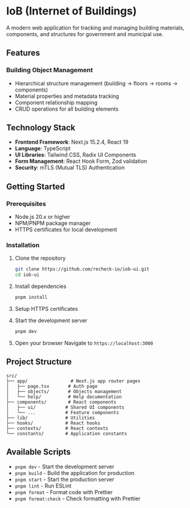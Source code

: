 # IoB (Internet of Buildings)

A modern web application for tracking and managing building materials, components, and structures for government and municipal use.

## Features

### Building Object Management

- Hierarchical structure management (building → floors → rooms → components)
- Material properties and metadata tracking
- Component relationship mapping
- CRUD operations for all building elements

## Technology Stack

- **Frontend Framework**: Next.js 15.2.4, React 19
- **Language**: TypeScript
- **UI Libraries**: Tailwind CSS, Radix UI Components
- **Form Management**: React Hook Form, Zod validation
- **Security**: mTLS (Mutual TLS) Authentication

## Getting Started

### Prerequisites

- Node.js 20.x or higher
- NPM/PNPM package manager
- HTTPS certificates for local development

### Installation

1. Clone the repository

   ```bash
   git clone https://github.com/recheck-io/iob-ui.git
   cd iob-ui
   ```

2. Install dependencies

   ```bash
   pnpm install
   ```

3. Setup HTTPS certificates

4. Start the development server

   ```bash
   pnpm dev
   ```

5. Open your browser
   Navigate to `https://localhost:3000`

## Project Structure

```
src/
├── app/                # Next.js app router pages
│   ├── page.tsx       # Auth page
│   ├── objects/       # Objects management
│   └── help/          # Help documentation
├── components/        # React components
│   ├── ui/           # Shared UI components
│   └── ...           # Feature components
├── lib/              # Utilities
├── hooks/            # React hooks
├── contexts/         # React contexts
└── constants/        # Application constants
```

## Available Scripts

- `pnpm dev` - Start the development server
- `pnpm build` - Build the application for production
- `pnpm start` - Start the production server
- `pnpm lint` - Run ESLint
- `pnpm format` - Format code with Prettier
- `pnpm format:check` - Check formatting with Prettier
